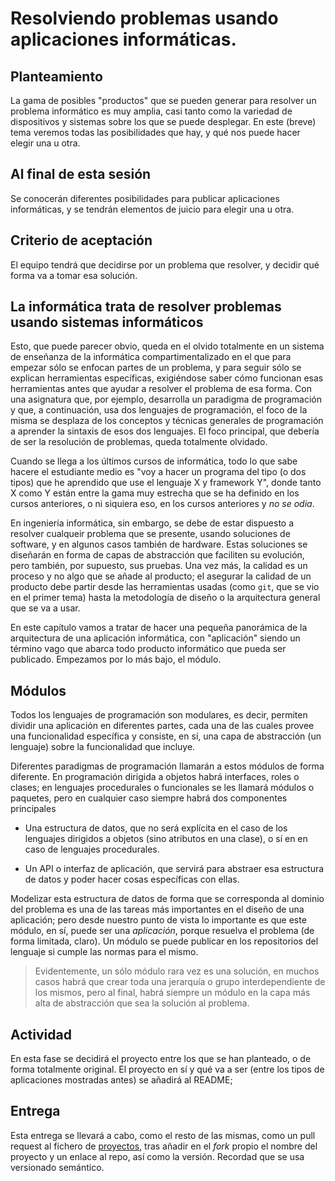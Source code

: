 # Resolviendo problemas usando aplicaciones informáticas.


## Planteamiento

La gama de posibles "productos" que se pueden generar para resolver un
problema informático es muy amplia, casi tanto como la variedad de
dispositivos y sistemas sobre los que se puede desplegar. En este
(breve) tema veremos todas las posibilidades que hay, y qué nos puede
hacer elegir una u otra.

## Al final de esta sesión

Se conocerán diferentes posibilidades para publicar aplicaciones
informáticas, y se tendrán elementos de juicio para elegir una u otra.

## Criterio de aceptación

El equipo tendrá que decidirse por un problema que resolver, y decidir
qué forma va a tomar esa solución.

## La informática trata de resolver problemas usando sistemas informáticos

Esto, que puede parecer obvio, queda en el olvido totalmente en un
sistema de enseñanza de la informática compartimentalizado en el que
para empezar sólo se enfocan partes de un problema, y para seguir sólo
se explican herramientas específicas, exigiéndose saber cómo funcionan
esas herramientas antes que ayudar a resolver el problema de esa
forma. Con una asignatura que, por ejemplo, desarrolla un paradigma de
programación y que, a continuación, usa dos lenguajes de programación,
el foco de la misma se desplaza de los conceptos y técnicas generales
de programación a aprender la sintaxis de esos dos lenguajes. El foco
principal, que debería de ser la resolución de problemas, queda
totalmente olvidado.

Cuando se llega a los últimos cursos de informática, todo lo que sabe
hacere el estudiante medio es "voy a hacer un programa del tipo (o dos
tipos) que he aprendido que use el lenguaje X y framework Y", donde
tanto X como Y están entre la gama muy estrecha que se ha definido en
los cursos anteriores, o ni siquiera eso, en los cursos anteriores y
*no se odia*.

En ingeniería informática, sin embargo, se debe de estar dispuesto a
resolver cualqueir problema que se presente, usando soluciones de
software, y en algunos casos también de hardware. Estas soluciones se
diseñarán en forma de capas de abstracción que faciliten su evolución,
pero también, por supuesto, sus pruebas. Una vez más, la calidad es un
proceso y no algo que se añade al producto; el asegurar la calidad de
un producto debe partir desde las herramientas usadas (como `git`, que
se vio en el primer tema) hasta la metodología de diseño o la
arquitectura general que se va a usar.

En este capítulo vamos a tratar de hacer una pequeña panorámica de la
arquitectura de una aplicación informática, con "aplicación" siendo un
término vago que abarca todo producto informático que pueda ser
publicado. Empezamos por lo más bajo, el módulo.

## Módulos

Todos los lenguajes de programación son modulares, es decir, permiten
dividir una aplicación en diferentes partes, cada una de las cuales
provee una funcionalidad específica y consiste, en sí, una capa de
abstracción (un lenguaje) sobre la funcionalidad que incluye.

Diferentes paradigmas de programación llamarán a estos módulos de
forma diferente. En programación dirigida a objetos habrá interfaces,
roles o clases; en lenguajes procedurales o funcionales se les llamará
módulos o paquetes, pero en cualquier caso siempre habrá dos
componentes principales

* Una estructura de datos, que no será explícita en el caso de los
  lenguajes dirigidos a objetos (sino atributos en una clase), o sí en
  en caso de lenguajes procedurales.
  
* Un API o interfaz de aplicación, que servirá para abstraer esa
  estructura de datos y poder hacer cosas específicas con ellas.
  
Modelizar esta estructura de datos de forma que se corresponda al
dominio del problema es una de las tareas más importantes en el diseño
de una aplicación; pero desde nuestro punto de vista lo importante es
que este módulo, en sí, puede ser una *aplicación*, porque resuelva el
problema (de forma limitada, claro). Un módulo se puede publicar en
los repositorios del lenguaje si cumple las normas para el mismo.

> Evidentemente, un sólo módulo rara vez es una solución, en muchos
> casos habrá que crear toda una jerarquía o grupo interdependiente de
> los mismos, pero al final, habrá siempre un módulo en la capa más
> alta de abstracción que sea la solución al problema.




## Actividad

En esta fase se decidirá el proyecto entre los que se han planteado, o
de forma totalmente original. El proyecto en sí y qué va a ser (entre
los tipos de aplicaciones mostradas antes) se añadirá al README; 


## Entrega

Esta entrega se llevará a cabo, como el resto de las mismas, como un
pull request al fichero de [proyectos](../proyectos.md), tras añadir
en el *fork* propio el nombre del proyecto y un enlace al repo, así
como la versión. Recordad que se usa versionado semántico.

